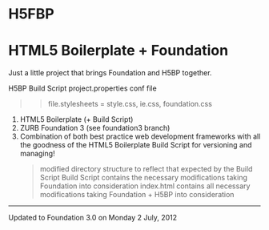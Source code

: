H5FBP
=====

HTML5 Boilerplate + Foundation
===============================

Just a little project that brings Foundation and H5BP together.

H5BP Build Script
project.properties conf file
>> file.stylesheets  = style.css, ie.css, foundation.css


1. HTML5 Boilerplate (+ Build Script)
2. ZURB Foundation 3 (see foundation3 branch)
3. Combination of both best practice web development frameworks with all the goodness of the HTML5 Boilerplate Build Script for versioning and managing!
	> modified directory structure to reflect that expected by the Build Script
	> Build Script contains the necessary modifications taking Foundation into consideration
	> index.html contains all necessary modifications taking Foundation + H5BP into consideration
	
***

Updated to Foundation 3.0 on Monday 2 July, 2012
